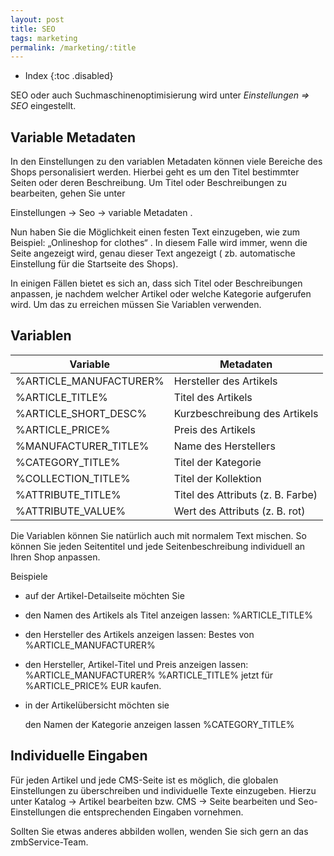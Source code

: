 ```yaml
---
layout: post
title: SEO
tags: marketing
permalink: /marketing/:title
---
```



+ Index
{:toc .disabled}


SEO oder auch Suchmaschinenoptimisierung wird unter *Einstellungen => SEO* eingestellt.


## Variable Metadaten


In den Einstellungen zu den variablen Metadaten können viele Bereiche des Shops personalisiert werden. Hierbei geht es um den Titel bestimmter Seiten oder deren Beschreibung.
Um Titel oder Beschreibungen zu bearbeiten, gehen Sie unter


Einstellungen → Seo → variable Metadaten .


Nun haben Sie die Möglichkeit einen festen Text einzugeben, wie zum Beispiel: „Onlineshop for clothes“ . In diesem Falle wird immer, wenn die Seite angezeigt wird, genau dieser Text angezeigt ( zb. automatische Einstellung für die Startseite des Shops).


In einigen Fällen bietet es sich an, dass sich Titel oder Beschreibungen anpassen, je nachdem welcher Artikel oder welche Kategorie aufgerufen wird. Um das zu erreichen müssen Sie Variablen verwenden.


## Variablen


<table class="table">
  <thead>
    <tr>
      <th>Variable</th>
      <th>Metadaten</th>
    </tr>
  </thead>
  <tbody>
    <tr>
      <td>%ARTICLE_MANUFACTURER%</td>
      <td>Hersteller des Artikels</td>
    </tr>
    <tr>
      <td>%ARTICLE_TITLE%</td>
      <td>Titel des Artikels</td>
    </tr><tr>
      <td>%ARTICLE_SHORT_DESC%
</td>
      <td>Kurzbeschreibung des Artikels</td>
    </tr>
    <tr>
      <td>%ARTICLE_PRICE%</td>
      <td>Preis des Artikels</td>
    </tr>
    <tr>
      <td>%MANUFACTURER_TITLE%</td>
      <td>Name des Herstellers</td>
    </tr>
    <tr>
      <td>%CATEGORY_TITLE%</td>
      <td>Titel der Kategorie</td>
    </tr>
<tr>
      <td>%COLLECTION_TITLE%
</td>
      <td>Titel der Kollektion</td>
    </tr>
<tr>
      <td>%ATTRIBUTE_TITLE%
</td>
      <td>Titel des Attributs (z. B. Farbe)</td>
    </tr>
<tr>
      <td>%ATTRIBUTE_VALUE%
</td>
      <td>Wert des Attributs (z. B. rot)</td>
    </tr>


  </tbody>
</table>


Die Variablen können Sie natürlich auch mit normalem Text mischen. So können Sie jeden Seitentitel und jede Seitenbeschreibung individuell an Ihren Shop anpassen.




Beispiele


+ auf der Artikel-Detailseite möchten Sie


*  den Namen des Artikels als Titel anzeigen lassen:
       %ARTICLE_TITLE%


* den Hersteller des Artikels anzeigen lassen:
       Bestes von %ARTICLE_MANUFACTURER%


* den Hersteller, Artikel-Titel und Preis anzeigen lassen:
%ARTICLE_MANUFACTURER% %ARTICLE_TITLE% jetzt für %ARTICLE_PRICE% EUR kaufen.




+ in der Artikelübersicht möchten sie


   den Namen der Kategorie anzeigen lassen
       %CATEGORY_TITLE%


## Individuelle Eingaben


Für jeden Artikel und jede CMS-Seite ist es möglich, die globalen Einstellungen zu überschreiben und individuelle Texte einzugeben. Hierzu unter Katalog -> Artikel bearbeiten bzw. CMS -> Seite bearbeiten und Seo-Einstellungen die entsprechenden Eingaben vornehmen.




Sollten Sie etwas anderes abbilden wollen, wenden Sie sich gern an das zmbService-Team.
